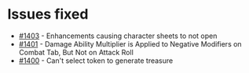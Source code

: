 # Issues fixed
- [#1403](https://gitlab.com/dragonshorn/D35E/-/issues/1403) - Enhancements causing character sheets to not open
- [#1401](https://gitlab.com/dragonshorn/D35E/-/issues/1401) - Damage Ability Multiplier is Applied to Negative Modifiers on Combat Tab, But Not on Attack Roll
- [#1400](https://gitlab.com/dragonshorn/D35E/-/issues/1400) - Can't select token to generate treasure
